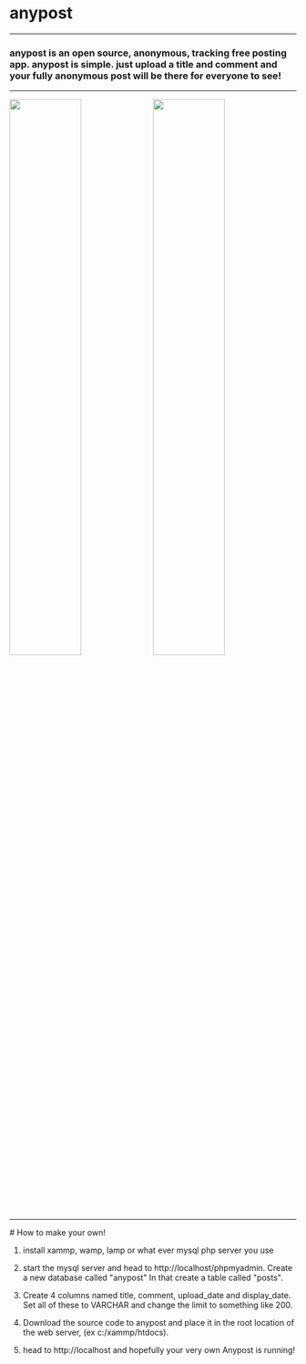 # anypost
<hr>
<h3>anypost is an open source, anonymous, tracking free posting app. anypost is simple. just upload a title and comment and your fully anonymous post will be there for everyone to see!</h3>
<hr>
<p><img src="http://anypost.pixel-fy.com/sample.png"width="50%"><img src="http://anypost.pixel-fy.com/chats.png"width="50%"></p>
<hr>
# How to make your own!

1. install xammp, wamp, lamp or what ever mysql php server you use

2. start the mysql server and head to http://localhost/phpmyadmin. Create a new database called "anypost" In that create a table called "posts".
3. Create 4 columns named title, comment, upload_date and display_date. Set all of these to VARCHAR and change the limit to something like 200. 
4. Download the source code to anypost and place it in the root location of the web server, (ex c:/xammp/htdocs).
5. head to http://localhost and hopefully your very own Anypost is running!
